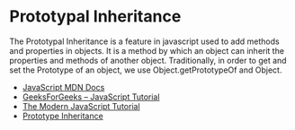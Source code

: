 # Prototypal Inheritance

The Prototypal Inheritance is a feature in javascript used to add methods and properties in objects. It is a method by which an object can inherit the properties and methods of another object. Traditionally, in order to get and set the Prototype of an object, we use Object.getPrototypeOf and Object.

- [JavaScript MDN Docs](https://developer.mozilla.org/en-US/docs/Web/JavaScript/Inheritance_and_the_prototype_chain)
- [GeeksForGeeks – JavaScript Tutorial](https://www.geeksforgeeks.org/prototypal-inheritance-using-__proto__-in-javascript/)
- [The Modern JavaScript Tutorial](https://javascript.info/prototype-inheritance)
- [Prototype Inheritance](https://javascript.info/prototype-inheritance)
